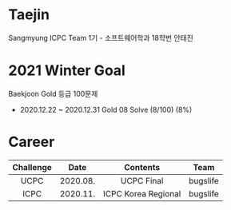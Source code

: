 # Taejin
Sangmyung ICPC Team 1기 - 소프트웨어학과 18학번 안태진

# 2021 Winter Goal
Baekjoon Gold 등급 100문제
- 2020.12.22 ~ 2020.12.31 Gold 08 Solve (8/100) (8%)


# Career
| Challenge | Date     | Contents            | Team     |
|:---------:|:--------:|:-------------------:|:--------:|
| UCPC      | 2020.08. | UCPC Final          | bugslife |
| ICPC      | 2020.11. | ICPC Korea Regional | bugslife |
